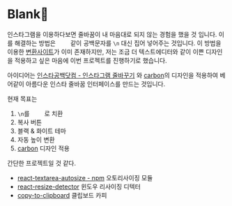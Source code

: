 # Blank👏

인스타그램을 이용하다보면 줄바꿈이 내 마음대로 되지 않는 경험을 했을 것 입니다. 이를 해결하는 방법은 `⠀⠀⠀` 같이 공백문자를 `\n` 대신 집어 넣어주는 것입니다. 이 방법을 이용한 [변환사이트](http://instablank.com)가 이미 존재하지만, 저는 조금 더 텍스트에디터와 같이 이쁜 디자인을 적용하고 싶은 마음에 이번 프로젝트를 진행하기로 했습니다.

아이디어는 [인스타공백닷컴 - 인스타그램 줄바꾸기](http://instablank.com) 와 [carbon](https://carbon.now.sh/)의 디자인을 적용하여 베어같이 아름다운 인스타 줄바꿈 인터페이스를 만드는 것입니다.

현재 목표는

1.  `\n`를 `⠀⠀⠀` 로 치환
2.  복사 버튼
3.  블랙 & 화이트 테마
4.  자동 높이 변환
5.  [carbon](https://carbon.now.sh/) 디자인 적용

간단한 프로젝트일 것 같다.

- [react-textarea-autosize - npm](https://www.npmjs.com/package/react-textarea-autosize) 오토리사이징 모듈
- [react-resize-detector](https://github.com/maslianok/react-resize-detector) 윈도우 리사이징 디텍터
- [copy-to-clipboard](https://github.com/nkbt/react-copy-to-clipboard) 클립보드 카피

